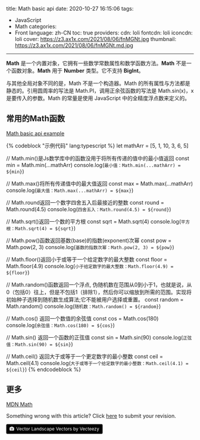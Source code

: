 title: Math basic api
date: 2020-10-27 16:15:06
tags:
- JavaScript
- Math
categories:
- Front
language: zh-CN
toc: true
providers:
    cdn: loli
    fontcdn: loli
    iconcdn: loli
cover: https://z3.ax1x.com/2021/08/06/fnMGNt.jpg
thumbnail: https://z3.ax1x.com/2021/08/06/fnMGNt.md.jpg
---

**Math** 是一个内置对象，它拥有一些数学常数属性和数学函数方法。**Math** 不是一个函数对象。**Math** 用于 **Number** 类型。它不支持 **BigInt**。

与其他全局对象不同的是，Math 不是一个构造器。Math 的所有属性与方法都是静态的。引用圆周率的写法是 Math.PI，调用正余弦函数的写法是 Math.sin(x)，x 是要传入的参数。Math 的常量是使用 JavaScript 中的全精度浮点数来定义的。

<!-- more -->

## 常用的Math函数

[Math basic api example](https://github.com/CrazyChenzi/learning/tree/master/math)

{% codeblock "示例代码" lang:typescript %}
let mathArr = [5, 1, 10, 3, 6, 5]

// Math.min()是Js数学库中的函数没用于将所有传递的值中的最小值返回
const min = Math.min(...mathArr)
console.log(`最小值：Math.min(...mathArr) = ${min}`)

// Math.max()将所有传递值中的最大值返回
const max = Math.max(...mathArr)
console.log(`最大值：Math.max(...mathArr) = ${max}`)

// Math.round返回一个数字四舍五入后最接近的整数
const round = Math.round(4.5)
console.log(`四舍五入：Math.round(4.5) = ${round}`)

// Math.sqrt()返回一个数的平方根
const sqrt = Math.sqrt(4)
console.log(`平方根：Math.sqrt(4) = ${sqrt}`)

// Math.pow()函数返回基数(base)的指数(exponent)次幂
const pow = Math.pow(2, 3)
console.log(`基数的指数次幂：Math.pow(2, 3) = ${pow}`)

// Math.floor()返回小于或等于一个给定数字的最大整数
const floor = Math.floor(4.9)
console.log(`小于给定数字的最大整数：Math.floor(4.9) = ${floor}`)

// Math.random()函数返回一个浮点,  伪随机数在范围从0到小于1，也就是说，从0（包括0）往上，但是不包括1（排除1），然后你可以缩放到所需的范围。实现将初始种子选择到随机数生成算法;它不能被用户选择或重置。
const random = Math.random()
console.log(`随机数：Math.random() = ${random}`)

// Math.cos() 返回一个数值的余弦值
const cos = Math.cos(180)
console.log(`余弦值：Math.cos(180) = ${cos}`)

// Math.sin() 返回一个函数的正弦值
const sin = Math.sin(90)
console.log(`正弦值：Math.sin(90) = ${sin}`)

// Math.ceil() 返回大于或等于一个更定数字的最小整数
const ceil = Math.ceil(4.1)
console.log(`大于或等于一个给定数字的最小整数：Math.ceil(4.1) = ${ceil}`)
{% endcodeblock %}

## 更多

[MDN Math](https://developer.mozilla.org/zh-CN/docs/Web/JavaScript/Reference/Global_Objects/Math)

<article class="message message-immersive is-warning">
<div class="message-body">
<i class="fas fa-question-circle mr-2"></i>Something wrong with this article? 
Click <a href="https://github.com/CrazyChenzi/nblogs/edit/site/source/_posts/2020/Math-Api.md">here</a> 
to submit your revision.
</div>
</article>

<a style="background-color:black;color:white;text-decoration:none;padding:4px 6px;font-size:12px;line-height:1.2;display:inline-block;border-radius:3px" href="https://wallhaven.cc" target="_blank" rel="noopener noreferrer" title="Vector Landscape Vectors by Vecteezy"><span style="display:inline-block;padding:2px 3px"><svg xmlns="http://www.w3.org/2000/svg" style="height:12px;width:auto;position:relative;vertical-align:middle;top:-1px;fill:white" viewBox="0 0 32 32"><path d="M20.8 18.1c0 2.7-2.2 4.8-4.8 4.8s-4.8-2.1-4.8-4.8c0-2.7 2.2-4.8 4.8-4.8 2.7.1 4.8 2.2 4.8 4.8zm11.2-7.4v14.9c0 2.3-1.9 4.3-4.3 4.3h-23.4c-2.4 0-4.3-1.9-4.3-4.3v-15c0-2.3 1.9-4.3 4.3-4.3h3.7l.8-2.3c.4-1.1 1.7-2 2.9-2h8.6c1.2 0 2.5.9 2.9 2l.8 2.4h3.7c2.4 0 4.3 1.9 4.3 4.3zm-8.6 7.5c0-4.1-3.3-7.5-7.5-7.5-4.1 0-7.5 3.4-7.5 7.5s3.3 7.5 7.5 7.5c4.2-.1 7.5-3.4 7.5-7.5z"></path></svg></span><span style="display:inline-block;padding:2px 3px">Vector Landscape Vectors by Vecteezy</span></a>
